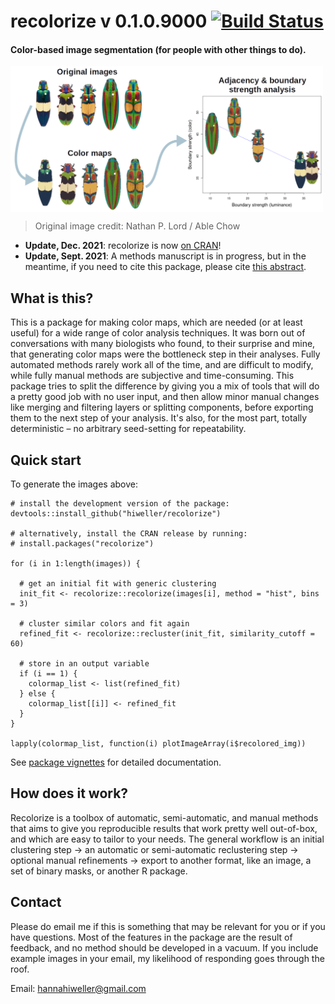 # recolorize v 0.1.0.9000 [![Build Status](https://travis-ci.org/hiweller/recolorize.svg?branch=master)](https://travis-ci.org/hiweller/recolorize)
#### Color-based image segmentation (for people with other things to do).

<img src="man/figures/recolorize_demo.svg" align="center" width="500" ></a>

> Original image credit: Nathan P. Lord / Able Chow

* **Update, Dec. 2021**: recolorize is now [on CRAN](https://cran.r-project.org/web/packages/recolorize/index.html)!
* **Update, Sept. 2021**: A methods manuscript is in progress, but in the meantime, if you need to cite this package, please cite [this abstract](https://scholar.google.com/scholar?cluster=7568048124372269297&hl=en&oi=scholarr).

## What is this?

This is a package for making color maps, which are needed (or at least useful) for a wide range of color analysis techniques. It was born out of conversations with many biologists who found, to their surprise and mine, that generating color maps were the bottleneck step in their analyses. Fully automated methods rarely work all of the time, and are difficult to modify, while fully manual methods are subjective and time-consuming. This package tries to split the difference by giving you a mix of tools that will do a pretty good job with no user input, and then allow minor manual changes like merging and filtering layers or splitting components, before exporting them to the next step of your analysis. It's also, for the most part, totally deterministic – no arbitrary seed-setting for repeatability.

## Quick start

To generate the images above:
```{r}
# install the development version of the package:
devtools::install_github("hiweller/recolorize")

# alternatively, install the CRAN release by running: 
# install.packages("recolorize")

for (i in 1:length(images)) {
  
  # get an initial fit with generic clustering
  init_fit <- recolorize::recolorize(images[i], method = "hist", bins = 3)
  
  # cluster similar colors and fit again
  refined_fit <- recolorize::recluster(init_fit, similarity_cutoff = 60)
  
  # store in an output variable
  if (i == 1) {
    colormap_list <- list(refined_fit)
  } else {
    colormap_list[[i]] <- refined_fit
  }
}

lapply(colormap_list, function(i) plotImageArray(i$recolored_img))

```
See [package vignettes](https://cran.r-project.org/web/packages/recolorize/vignettes/Introduction.html) for detailed documentation.

## How does it work?

Recolorize is a toolbox of automatic, semi-automatic, and manual methods that aims to give you reproducible results that work pretty well out-of-box, and which are easy to tailor to your needs. The general workflow is an initial clustering step -> an automatic or semi-automatic reclustering step -> optional manual refinements -> export to another format, like an image, a set of binary masks, or another R package.

## Contact

Please do email me if this is something that may be relevant for you or if you have questions. Most of the features in the package are the result of feedback, and no method should be developed in a vacuum. If you include example images in your email, my likelihood of responding goes through the roof.

Email: hannahiweller@gmail.com
